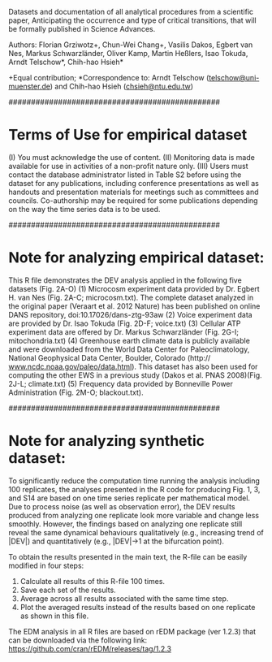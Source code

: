 Datasets and documentation of all analytical procedures from a scientific paper, Anticipating the occurrence and type of critical transitions, that will be formally published in Science Advances.

Authors: Florian Grziwotz+, Chun-Wei Chang+, Vasilis Dakos, Egbert van Nes, Markus Schwarzländer, Oliver Kamp, Martin Heßlers, Isao Tokuda, Arndt Telschow*, Chih-hao Hsieh*

+Equal contribution; *Correspondence to: Arndt Telschow (telschow@uni-muenster.de) and Chih-hao Hsieh (chsieh@ntu.edu.tw)

###############################################
# Terms of Use for empirical dataset
 
 (I)   You must acknowledge the use of content.
 (II)  Monitoring data is made available for use in activities of a non-profit nature only.
 (III) Users must contact the database administrator listed in Table S2 before using the dataset for any publications, 
      including conference presentations as well as handouts and presentation materials for meetings such as committees and councils. 
      Co-authorship may be required for some publications depending on the way the time series data is to be used.

###############################################
# Note for analyzing empirical dataset:

   This R file demonstrates the DEV analysis applied in the following five datasets (Fig. 2A-O)
   (1) Microcosm experiment data provided by Dr. Egbert H. van Nes (Fig. 2A-C; microcosm.txt). 
       The complete dataset analyzed in the original paper (Veraart et al. 2012 Nature) has been published on online DANS repository, doi:10.17026/dans-ztg-93aw 
   (2) Voice experiment data are provided by Dr. Isao Tokuda (Fig. 2D-F; voice.txt) 
   (3) Cellular ATP experiment data are offered by Dr. Markus Schwarzländer (Fig. 2G-I; mitochondria.txt)
   (4) Greenhouse earth climate data is publicly available and were downloaded from the World Data Center for Paleoclimatology, National Geophysical Data Center, Boulder, Colorado (http:// www.ncdc.noaa.gov/paleo/data.html). This dataset has also been used for computing the other EWS in a previous study (Dakos et al. PNAS 2008)(Fig. 2J-L; climate.txt)
   (5) Frequency data provided by Bonneville Power Administration (Fig. 2M-O; blackout.txt).
   

###############################################
# Note for analyzing synthetic dataset:
To significantly reduce the computation time running the analysis including 100 replicates, the analyses presented in the R code for producing Fig. 1, 3, and S14 are based on one time series replicate per mathematical model. Due to process noise (as well as observation error), the DEV results produced from analyzing one replicate look more variable and change less smoothly. However, the findings based on analyzing one replicate still reveal the same dynamical behaviours qualitatively (e.g., increasing trend of |DEV|) and quantitatively (e.g., |DEV|->1 at the bifurcation point).

To obtain the results presented in the main text, the R-file can be easily modified in four steps:
1. Calculate all results of this R-file 100 times.
2. Save each set of the results.
3. Average across all results associated with the same time step.
4. Plot the averaged results instead of the results based on one replicate as shown in this file.

The EDM analysis in all R files are based on rEDM package (ver 1.2.3) that can be downloaded via the following link: https://github.com/cran/rEDM/releases/tag/1.2.3
